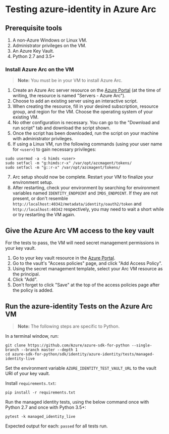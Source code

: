 # Testing azure-identity in Azure Arc

## Prerequisite tools

1. A non-Azure Windows or Linux VM.
2. Administrator privileges on the VM.
3. An Azure Key Vault.
4. Python 2.7 and 3.5+

### Install Azure Arc on the VM

> **Note:** You must be in your VM to install Azure Arc.

1. Create an Azure Arc server resource on the [Azure Portal](https://portal.azure.com) (at the time of writing, the
resource is named "Servers - Azure Arc").
2. Choose to add an existing server using an interactive script.
3. When creating the resource, fill in your desired subscription, resource group, and region for the VM. Choose the 
operating system of your existing VM.
4. No other configuration is necessary. You can go to the "Download and run script" tab and download the script shown.
5. Once the script has been downloaded, run the script on your machine with administrator privileges.
6. If using a Linux VM, run the following commands (using your user name for `<user>`) to gain necessary privileges:
```
sudo usermod -a -G himds <user>
sudo setfacl -m "g:himds:r-x" /var/opt/azcmagent/tokens/
sudo setfacl -m "g::r-x" /var/opt/azcmagent/tokens/
```
7. Arc setup should now be complete. Restart your VM to finalize your environment setup.
8. After restarting, check your environment by searching for environment variables named `IDENTITY_ENDPOINT` and 
`IMDS_ENDPOINT`. If they are not present, or don't resemble `http://localhost:40342/metadata/identity/oauth2/token` and 
`http://localhost:40342` respectively, you may need to wait a short while or try restarting the VM again.

## Give the Azure Arc VM access to the key vault

For the tests to pass, the VM will need secret management permissions in your key vault. 

1. Go to your key vault resource in the [Azure Portal](https://portal.azure.com).
2. Go to the vault's "Access policies" page, and click "Add Access Policy". 
3. Using the secret management template, select your Arc VM resource as the principal. 
4. Click "Add".
5. Don't forget to click "Save" at the top of the access policies page after the policy is added.

## Run the azure-identity Tests on the Azure Arc VM

> **Note:** The following steps are specific to Python.

In a terminal window, run:
```
git clone https://github.com/Azure/azure-sdk-for-python --single-branch --branch master --depth 1
cd azure-sdk-for-python/sdk/identity/azure-identity/tests/managed-identity-live
```
Set the environment variable `AZURE_IDENTITY_TEST_VAULT_URL` to the vault URI of your key vault.

Install `requirements.txt`:
```
pip install -r requirements.txt
```
Run the managed identity tests, using the below command once with Python 2.7 and once with Python 3.5+:
```
pytest -k managed_identity_live
```
Expected output for each: `passed` for all tests run.
